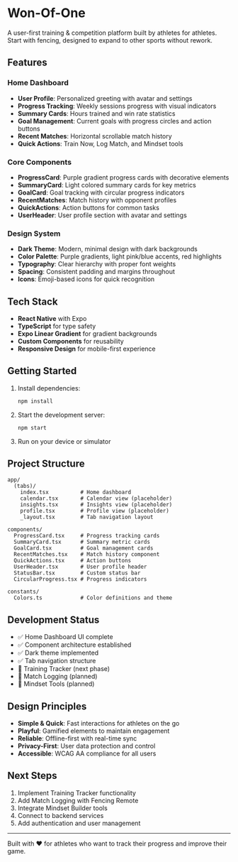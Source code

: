 # Won-Of-One

A user-first training & competition platform built by athletes for athletes. Start with fencing, designed to expand to other sports without rework.

## Features

### Home Dashboard
- **User Profile**: Personalized greeting with avatar and settings
- **Progress Tracking**: Weekly sessions progress with visual indicators
- **Summary Cards**: Hours trained and win rate statistics
- **Goal Management**: Current goals with progress circles and action buttons
- **Recent Matches**: Horizontal scrollable match history
- **Quick Actions**: Train Now, Log Match, and Mindset tools

### Core Components
- **ProgressCard**: Purple gradient progress cards with decorative elements
- **SummaryCard**: Light colored summary cards for key metrics
- **GoalCard**: Goal tracking with circular progress indicators
- **RecentMatches**: Match history with opponent profiles
- **QuickActions**: Action buttons for common tasks
- **UserHeader**: User profile section with avatar and settings

### Design System
- **Dark Theme**: Modern, minimal design with dark backgrounds
- **Color Palette**: Purple gradients, light pink/blue accents, red highlights
- **Typography**: Clear hierarchy with proper font weights
- **Spacing**: Consistent padding and margins throughout
- **Icons**: Emoji-based icons for quick recognition

## Tech Stack

- **React Native** with Expo
- **TypeScript** for type safety
- **Expo Linear Gradient** for gradient backgrounds
- **Custom Components** for reusability
- **Responsive Design** for mobile-first experience

## Getting Started

1. Install dependencies:
   ```bash
   npm install
   ```

2. Start the development server:
   ```bash
   npm start
   ```

3. Run on your device or simulator

## Project Structure

```
app/
  (tabs)/
    index.tsx          # Home dashboard
    calendar.tsx       # Calendar view (placeholder)
    insights.tsx       # Insights view (placeholder)
    profile.tsx        # Profile view (placeholder)
    _layout.tsx        # Tab navigation layout

components/
  ProgressCard.tsx     # Progress tracking cards
  SummaryCard.tsx      # Summary metric cards
  GoalCard.tsx         # Goal management cards
  RecentMatches.tsx    # Match history component
  QuickActions.tsx     # Action buttons
  UserHeader.tsx       # User profile header
  StatusBar.tsx        # Custom status bar
  CircularProgress.tsx # Progress indicators

constants/
  Colors.ts            # Color definitions and theme
```

## Development Status

- ✅ Home Dashboard UI complete
- ✅ Component architecture established
- ✅ Dark theme implemented
- ✅ Tab navigation structure
- 🔄 Training Tracker (next phase)
- 🔄 Match Logging (planned)
- 🔄 Mindset Tools (planned)

## Design Principles

- **Simple & Quick**: Fast interactions for athletes on the go
- **Playful**: Gamified elements to maintain engagement
- **Reliable**: Offline-first with real-time sync
- **Privacy-First**: User data protection and control
- **Accessible**: WCAG AA compliance for all users

## Next Steps

1. Implement Training Tracker functionality
2. Add Match Logging with Fencing Remote
3. Integrate Mindset Builder tools
4. Connect to backend services
5. Add authentication and user management

---

Built with ❤️ for athletes who want to track their progress and improve their game.
